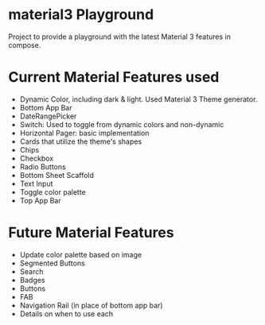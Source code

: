 # material3 Playground
Project to provide a playground with the latest Material 3 features in compose.

# Current Material Features used
* Dynamic Color, including dark & light. Used Material 3 Theme generator.
* Bottom App Bar
* DateRangePicker
* Switch: Used to toggle from dynamic colors and non-dynamic
* Horizontal Pager: basic implementation
* Cards that utilize the theme's shapes
* Chips
* Checkbox
* Radio Buttons
* Bottom Sheet Scaffold
* Text Input
* Toggle color palette
* Top App Bar

# Future Material Features
* Update color palette based on image
* Segmented Buttons
* Search
* Badges
* Buttons
* FAB
* Navigation Rail (in place of bottom app bar)
* Details on when to use each

